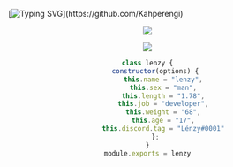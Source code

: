 [![Typing
SVG](https://readme-typing-svg.herokuapp.com/?lines=Gahbeler+Diyarına+Hosgeldin+Benim+Mal+Gardesim+&center=true&color="#00f8ff")](https://github.com/Kahperengi)
<div align="center">

<p align="center">
  <samp>
    <img src="https://komarev.com/ghpvc/?username=Kahperengi">
  </samp>
</p>

  
<div align="center">
 <a href="https://discord.com/users/896834304930369578" title="Discord Profile"><img src="https://lanyard-profile-readme.vercel.app/api/896834304930369578?animated=false&hideDiscrim=true&borderRadius=30px&idleMessage=Probably%20doing%20something%20else...4"> 
</div>
  
```js
class lenzy {
    constructor(options) {
        this.name = "lenzy",
        this.sex = "man",
        this.length = "1.78",
        this.job = "developer",
        this.weight = "68",
        this.age = "17",
        this.discord.tag = "Lénzy#0001"
    };
}
module.exports = lenzy
```
